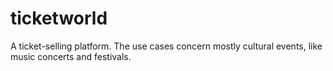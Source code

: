 # ticketworld
A ticket-selling platform. The use cases concern mostly cultural events, like music concerts and festivals.
